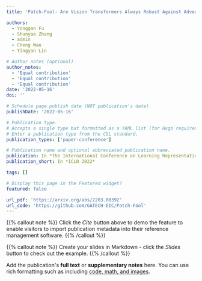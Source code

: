```yaml
---
title: 'Patch-Fool: Are Vision Transformers Always Robust Against Adversarial Perturbations?'

authors:
  - Yonggan Fu
  - Shunyao Zhang
  - admin
  - Cheng Wan
  - Yingyan Lin

# Author notes (optional)
author_notes:
  - 'Equal contribution'
  - 'Equal contribution'
  - 'Equal contribution'
date: '2022-05-16'
doi: ''

# Schedule page publish date (NOT publication's date).
publishDate: '2022-05-16'

# Publication type.
# Accepts a single type but formatted as a YAML list (for Hugo requirements).
# Enter a publication type from the CSL standard.
publication_types: ['paper-conference']

# Publication name and optional abbreviated publication name.
publication: In *The International Conference on Learning Representations*
publication_short: In *ICLR 2022*

tags: []

# Display this page in the Featured widget?
featured: false

url_pdf: 'https://arxiv.org/abs/2203.08392'
url_code: 'https://github.com/GATECH-EIC/Patch-Fool'
---
```



{{% callout note %}}
Click the _Cite_ button above to demo the feature to enable visitors to import publication metadata into their reference management software.
{{% /callout %}}

{{% callout note %}}
Create your slides in Markdown - click the _Slides_ button to check out the example.
{{% /callout %}}

Add the publication's **full text** or **supplementary notes** here. You can use rich formatting such as including [code, math, and images](https://docs.hugoblox.com/content/writing-markdown-latex/).
